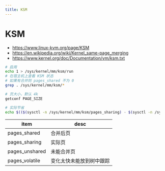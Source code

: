 ```yaml
---
title: KSM
---
```


# KSM

- https://www.linux-kvm.org/page/KSM
- https://en.wikipedia.org/wiki/Kernel_same-page_merging
- https://www.kernel.org/doc/Documentation/vm/ksm.txt

```bash
# 启用
echo 1 > /sys/kernel/mm/ksm/run
# 在宿主机上查看 KSM 状态
# 如果有合并则 pages_shared 不为 0
grep . /sys/kernel/mm/ksm/*

# 页大小，默认 4k
getconf PAGE_SIZE

# 实际节省
echo $(($(sysctl -n /sys/kernel/mm/ksm/pages_sharing) - $(sysctl -n /sys/kernel/mm/ksm/pages_shared)))
```

| item           | desc                     |
| -------------- | ------------------------ |
| pages_shared   | 合并后页                 |
| pages_sharing  | 实际页                   |
| pages_unshared | 未能合并页               |
| pages_volatile | 变化太快未能放到树中跟踪 |
